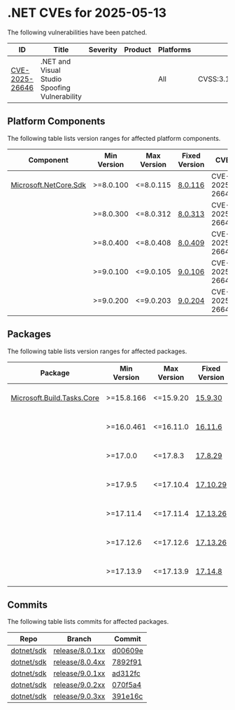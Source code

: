 # .NET CVEs for 2025-05-13

The following vulnerabilities have been patched.

| ID                | Title             | Severity      | Product       | Platforms     | CVSS                         |
| ----------------- | ----------------- | ------------- | ------------- | ------------- | ---------------------------- |
| [CVE-2025-26646][CVE-2025-26646] | .NET and Visual Studio Spoofing Vulnerability |  |  | All | CVSS:3.1/AV:N/AC:L/PR:L/UI:R/S:U/C:H/I:H/A:H/E:U/RL:O/RC:C |


## Platform Components

The following table lists version ranges for affected platform components.

| Component     | Min Version   | Max Version | Fixed Version | CVE     | Source fix |
| ------------- | ------------- | --------- | --------- | ------------- | -------- |
| [Microsoft.NetCore.Sdk][Microsoft.NetCore.Sdk] | >=8.0.100 | <=8.0.115 | [8.0.116](https://www.nuget.org/packages/Microsoft.NetCore.Sdk/8.0.116) | CVE-2025-26646 | [d00609e][d00609e]  |
|               | >=8.0.300     | <=8.0.312 | [8.0.313](https://www.nuget.org/packages/Microsoft.NetCore.Sdk/8.0.313) | CVE-2025-26646 |  |
|               | >=8.0.400     | <=8.0.408 | [8.0.409](https://www.nuget.org/packages/Microsoft.NetCore.Sdk/8.0.409) | CVE-2025-26646 | [7892f91][7892f91]  |
|               | >=9.0.100     | <=9.0.105 | [9.0.106](https://www.nuget.org/packages/Microsoft.NetCore.Sdk/9.0.106) | CVE-2025-26646 | [ad312fc][ad312fc]  |
|               | >=9.0.200     | <=9.0.203 | [9.0.204](https://www.nuget.org/packages/Microsoft.NetCore.Sdk/9.0.204) | CVE-2025-26646 | [070f5a4][070f5a4]  |


## Packages

The following table lists version ranges for affected packages.

| Package       | Min Version   | Max Version | Fixed Version | CVE     | Source fix |
| ------------- | ------------- | --------- | --------- | ------------- | -------- |
| [Microsoft.Build.Tasks.Core][Microsoft.Build.Tasks.Core] | >=15.8.166 | <=15.9.20 | [15.9.30](https://www.nuget.org/packages/Microsoft.Build.Tasks.Core/15.9.30) | CVE-2025-26646 |  |
|               | >=16.0.461    | <=16.11.0 | [16.11.6](https://www.nuget.org/packages/Microsoft.Build.Tasks.Core/16.11.6) | CVE-2025-26646 |  |
|               | >=17.0.0      | <=17.8.3  | [17.8.29](https://www.nuget.org/packages/Microsoft.Build.Tasks.Core/17.8.29) | CVE-2025-26646 |  |
|               | >=17.9.5      | <=17.10.4 | [17.10.29](https://www.nuget.org/packages/Microsoft.Build.Tasks.Core/17.10.29) | CVE-2025-26646 |  |
|               | >=17.11.4     | <=17.11.4 | [17.13.26](https://www.nuget.org/packages/Microsoft.Build.Tasks.Core/17.13.26) | CVE-2025-26646 |  |
|               | >=17.12.6     | <=17.12.6 | [17.13.26](https://www.nuget.org/packages/Microsoft.Build.Tasks.Core/17.13.26) | CVE-2025-26646 |  |
|               | >=17.13.9     | <=17.13.9 | [17.14.8](https://www.nuget.org/packages/Microsoft.Build.Tasks.Core/17.14.8) | CVE-2025-26646 |  |



## Commits

The following table lists commits for affected packages.

| Repo                        | Branch            | Commit                                                   |
| --------------------------- | ----------------- | -------------------------------------------------------- |
| [dotnet/sdk][dotnet/sdk]    | [release/8.0.1xx][release/8.0.1xx] | [d00609e][d00609e]                      |
| [dotnet/sdk][dotnet/sdk]    | [release/8.0.4xx][release/8.0.4xx] | [7892f91][7892f91]                      |
| [dotnet/sdk][dotnet/sdk]    | [release/9.0.1xx][release/9.0.1xx] | [ad312fc][ad312fc]                      |
| [dotnet/sdk][dotnet/sdk]    | [release/9.0.2xx][release/9.0.2xx] | [070f5a4][070f5a4]                      |
| [dotnet/sdk][dotnet/sdk]    | [release/9.0.3xx][release/9.0.3xx] | [391e16c][391e16c]                      |



[CVE-2025-26646]: https://github.com/dotnet/msbuild/security/advisories/GHSA-h4j7-5rxr-p4wc
[Microsoft.NetCore.Sdk]: https://www.nuget.org/packages/Microsoft.NetCore.Sdk
[Microsoft.Build.Tasks.Core]: https://www.nuget.org/packages/Microsoft.Build.Tasks.Core
[dotnet/sdk]: https://github.com/dotnet/sdk
[release/8.0.1xx]: https://github.com/dotnet/sdk/tree/release/8.0.1xx
[d00609e]: https://github.com/dotnet/sdk/commit/d00609e7978ee1b0fe62b39a378611311cf85603
[release/8.0.4xx]: https://github.com/dotnet/sdk/tree/release/8.0.4xx
[7892f91]: https://github.com/dotnet/sdk/commit/7892f91f7191adb473a9e97a79e1c4ca8a2c9247
[release/9.0.1xx]: https://github.com/dotnet/sdk/tree/release/9.0.1xx
[ad312fc]: https://github.com/dotnet/sdk/commit/ad312fc3980fd8c562fac172bc17318c447eeb75
[release/9.0.2xx]: https://github.com/dotnet/sdk/tree/release/9.0.2xx
[070f5a4]: https://github.com/dotnet/sdk/commit/070f5a4d7592b7c7a7f2a65e232efdfbfaf2a753
[release/9.0.3xx]: https://github.com/dotnet/sdk/tree/release/9.0.3xx
[391e16c]: https://github.com/dotnet/sdk/commit/391e16c3b5c49938029e20d9ee69c4d5bdf51c70
